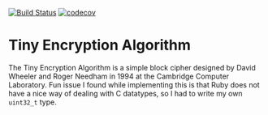 [![Build Status](https://travis-ci.org/issoupadrink/Tiny-Encryption-Algorithm.svg?branch=master)](https://travis-ci.org/issoupadrink/Tiny-Encryption-Algorithm)
[![codecov](https://codecov.io/gh/issoupadrink/Tiny-Encryption-Algorithm/branch/master/graph/badge.svg)](https://codecov.io/gh/issoupadrink/Tiny-Encryption-Algorithm)

# Tiny Encryption Algorithm

The Tiny Encryption Algorithm is a simple block cipher designed by David Wheeler and Roger Needham in 1994 at the Cambridge Computer Laboratory. Fun issue I found while implementing this is that Ruby does not have a nice way of dealing with C datatypes, so I had to write my own `uint32_t` type. 
